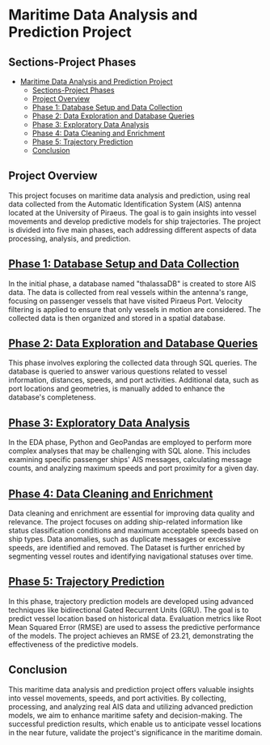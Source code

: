 # Maritime Data Analysis and Prediction Project

## Sections-Project Phases
- [Maritime Data Analysis and Prediction Project](#maritime-data-analysis-and-prediction-project)
  - [Sections-Project Phases](#sections-project-phases)
  - [Project Overview](#project-overview)
  - [Phase 1: Database Setup and Data Collection](#phase-1-database-setup-and-data-collection)
  - [Phase 2: Data Exploration and Database Queries](#phase-2-data-exploration-and-database-queries)
  - [Phase 3: Exploratory Data Analysis](#phase-3-exploratory-data-analysis)
  - [Phase 4: Data Cleaning and Enrichment](#phase-4-data-cleaning-and-enrichment)
  - [Phase 5: Trajectory Prediction](#phase-5-trajectory-prediction)
  - [Conclusion](#conclusion)

## Project Overview

This project focuses on maritime data analysis and prediction, using real data collected from the Automatic Identification System (AIS) antenna located at the University of Piraeus. The goal is to gain insights into vessel movements and develop predictive models for ship trajectories. The project is divided into five main phases, each addressing different aspects of data processing, analysis, and prediction.

## [Phase 1: Database Setup and Data Collection](Code/Sql_Queries)

In the initial phase, a database named "thalassaDB" is created to store AIS data. The data is collected from real vessels within the antenna's range, focusing on passenger vessels that have visited Piraeus Port. Velocity filtering is applied to ensure that only vessels in motion are considered. The collected data is then organized and stored in a spatial database.

## [Phase 2: Data Exploration and Database Queries](Code/Sql_Queries)

This phase involves exploring the collected data through SQL queries. The database is queried to answer various questions related to vessel information, distances, speeds, and port activities. Additional data, such as port locations and geometries, is manually added to enhance the database's completeness.

## [Phase 3: Exploratory Data Analysis](Code/EDA_and_DataCleaning.ipynb)

In the EDA phase, Python and GeoPandas are employed to perform more complex analyses that may be challenging with SQL alone. This includes examining specific passenger ships' AIS messages, calculating message counts, and analyzing maximum speeds and port proximity for a given day.

## [Phase 4: Data Cleaning and Enrichment](Code/Data_Enrichment.ipynb)

Data cleaning and enrichment are essential for improving data quality and relevance. The project focuses on adding ship-related information like status classification conditions and maximum acceptable speeds based on ship types. Data anomalies, such as duplicate messages or excessive speeds, are identified and removed. The Dataset is further enriched by segmenting vessel routes and identifying navigational statuses over time.

## [Phase 5: Trajectory Prediction](Code/Predict_the_Location.ipynb)

In this phase, trajectory prediction models are developed using advanced techniques like bidirectional Gated Recurrent Units (GRU). The goal is to predict vessel location based on historical data. Evaluation metrics like Root Mean Squared Error (RMSE) are used to assess the predictive performance of the models. The project achieves an RMSE of 23.21, demonstrating the effectiveness of the predictive models.

## Conclusion

This maritime data analysis and prediction project offers valuable insights into vessel movements, speeds, and port activities. By collecting, processing, and analyzing real AIS data and utilizing advanced prediction models, we aim to enhance maritime safety and decision-making. The successful prediction results, which enable us to anticipate vessel locations in the near future, validate the project's significance in the maritime domain.
